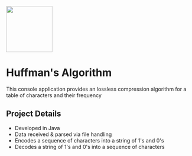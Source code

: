 <image src="https://cdn.freelogovectors.net/svg05/java-logo.svg" height="125">

# Huffman's Algorithm

This console application provides an lossless compression algorithm for a table of characters and their frequency

## Project Details

- Developed in Java
- Data received & parsed via file handling
- Encodes a sequence of characters into a string of 1's and 0's
- Decodes a string of 1's and 0's into a sequence of characters
